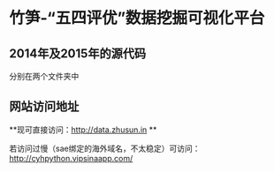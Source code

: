 # 竹笋-“五四评优”数据挖掘可视化平台
## 2014年及2015年的源代码
分别在两个文件夹中

## 网站访问地址
**现可直接访问：http://data.zhusun.in **

若访问过慢（sae绑定的海外域名，不太稳定）可访问：http://cyhpython.vipsinaapp.com/
